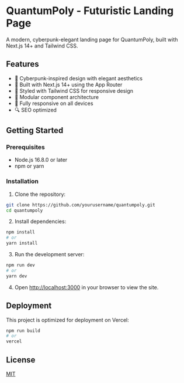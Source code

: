 # QuantumPoly - Futuristic Landing Page

A modern, cyberpunk-elegant landing page for QuantumPoly, built with Next.js 14+ and Tailwind CSS.

## Features

- 🌟 Cyberpunk-inspired design with elegant aesthetics
- 🚀 Built with Next.js 14+ using the App Router
- 🎨 Styled with Tailwind CSS for responsive design
- 🧩 Modular component architecture
- 📱 Fully responsive on all devices
- 🔍 SEO optimized

## Getting Started

### Prerequisites

- Node.js 16.8.0 or later
- npm or yarn

### Installation

1. Clone the repository:
```bash
git clone https://github.com/yourusername/quantumpoly.git
cd quantumpoly
```

2. Install dependencies:
```bash
npm install
# or
yarn install
```

3. Run the development server:
```bash
npm run dev
# or
yarn dev
```

4. Open [http://localhost:3000](http://localhost:3000) in your browser to view the site.

## Deployment

This project is optimized for deployment on Vercel:

```bash
npm run build
# or
vercel
```

## License

[MIT](LICENSE)
